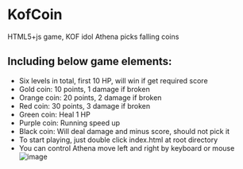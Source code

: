 # KofCoin
HTML5+js game, KOF idol Athena picks falling coins

## Including below game elements:
* Six levels in total, first 10 HP, will win if get required score
* Gold coin: 10 points, 1 damage if broken
* Orange coin: 20 points, 2 damage if broken
* Red coin: 30 points, 3 damage if broken
* Green coin: Heal 1 HP
* Purple coin: Running speed up
* Black coin: Will deal damage and minus score, should not pick it
* To start playing, just double click index.html at root directory
* You can control Athena move left and right by keyboard or mouse
 ![image](https://github.com/gloomyson/KofCoin/raw/master/img/Demo/KofDemo.png)
